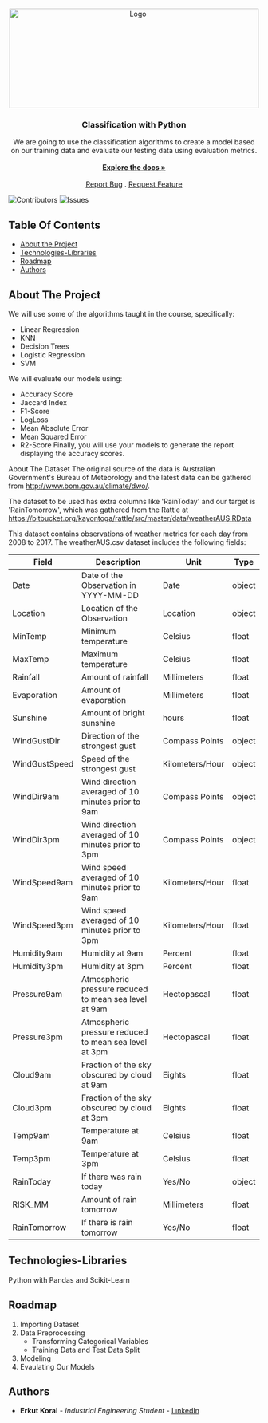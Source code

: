 <br/>
<p align="center">
  <a href="https://github.com/erkutkoral/IBM-ML-SkillUp-Project">
    <img src="https://static.javatpoint.com/tutorial/machine-learning/images/regression-vs-classification-in-machine-learning.png" alt="Logo" width="500" height="200">
  </a>

  <h3 align="center">Classification with Python</h3>

  <p align="center">
    We are going to use the classification algorithms to create a model based on our training data and evaluate our testing data using evaluation metrics.
    <br/>
    <br/>
    <a href="https://github.com/erkutkoral/IBM-ML-SkillUp-Project"><strong>Explore the docs »</strong></a>
    <br/>
    <br/>
    <a href="https://github.com/erkutkoral/IBM-ML-SkillUp-Project/issues">Report Bug</a>
    .
    <a href="https://github.com/erkutkoral/IBM-ML-SkillUp-Project/issues">Request Feature</a>
  </p>
</p>

![Contributors](https://img.shields.io/github/contributors/erkutkoral/IBM-ML-SkillUp-Project?color=dark-green) ![Issues](https://img.shields.io/github/issues/erkutkoral/IBM-ML-SkillUp-Project) 

## Table Of Contents

* [About the Project](#about-the-project)
* [Technologies-Libraries](#technologies-libraries)
* [Roadmap](#roadmap)
* [Authors](#authors)

## About The Project

We will use some of the algorithms taught in the course, specifically:
* Linear Regression
* KNN
* Decision Trees
* Logistic Regression
* SVM

We will evaluate our models using:
* Accuracy Score
* Jaccard Index
* F1-Score
* LogLoss
* Mean Absolute Error
* Mean Squared Error
* R2-Score
Finally, you will use your models to generate the report displaying the accuracy scores.

About The Dataset
The original source of the data is Australian Government's Bureau of Meteorology and the latest data can be gathered from http://www.bom.gov.au/climate/dwo/.

The dataset to be used has extra columns like 'RainToday' and our target is 'RainTomorrow', which was gathered from the Rattle at https://bitbucket.org/kayontoga/rattle/src/master/data/weatherAUS.RData

This dataset contains observations of weather metrics for each day from 2008 to 2017. The weatherAUS.csv dataset includes the following fields:

| Field         | Description                                           | Unit            | Type   |
| ------------- | ----------------------------------------------------- | --------------- | ------ |
| Date          | Date of the Observation in YYYY-MM-DD                 | Date            | object |
| Location      | Location of the Observation                           | Location        | object |
| MinTemp       | Minimum temperature                                   | Celsius         | float  |
| MaxTemp       | Maximum temperature                                   | Celsius         | float  |
| Rainfall      | Amount of rainfall                                    | Millimeters     | float  |
 | Evaporation   | Amount of evaporation                                 | Millimeters     | float  |
 | Sunshine      | Amount of bright sunshine                             | hours           | float  | 
| WindGustDir   | Direction of the strongest gust                       | Compass Points  | object |
| WindGustSpeed | Speed of the strongest gust                           | Kilometers/Hour | object |
| WindDir9am    | Wind direction averaged of 10 minutes prior to 9am    | Compass Points  | object |
| WindDir3pm    | Wind direction averaged of 10 minutes prior to 3pm    | Compass Points  | object |
| WindSpeed9am  | Wind speed averaged of 10 minutes prior to 9am        | Kilometers/Hour | float  |
| WindSpeed3pm  | Wind speed averaged of 10 minutes prior to 3pm        | Kilometers/Hour | float  |
| Humidity9am   | Humidity at 9am                                       | Percent         | float  |
| Humidity3pm   | Humidity at 3pm                                       | Percent         | float  |
| Pressure9am   | Atmospheric pressure reduced to mean sea level at 9am | Hectopascal     | float  |
| Pressure3pm   | Atmospheric pressure reduced to mean sea level at 3pm | Hectopascal     | float  |
| Cloud9am      | Fraction of the sky obscured by cloud at 9am          | Eights          | float  |
| Cloud3pm      | Fraction of the sky obscured by cloud at 3pm          | Eights          | float  |
| Temp9am       | Temperature at 9am                                    | Celsius         | float  |
| Temp3pm       | Temperature at 3pm                                    | Celsius         | float  |
| RainToday     | If there was rain today                               | Yes/No          | object |
| RISK_MM       | Amount of rain tomorrow                               | Millimeters     | float  |
| RainTomorrow  | If there is rain tomorrow                             | Yes/No          | float  |

## Technologies-Libraries

Python with Pandas and Scikit-Learn

## Roadmap

1. Importing Dataset
2. Data Preprocessing
     * Transforming Categorical Variables
     * Training Data and Test Data Split
3. Modeling
4. Evaulating Our Models

## Authors

* **Erkut Koral** - *Industrial Engineering Student* - [LınkedIn](https://www.linkedin.com/in/erkutkoral/)
